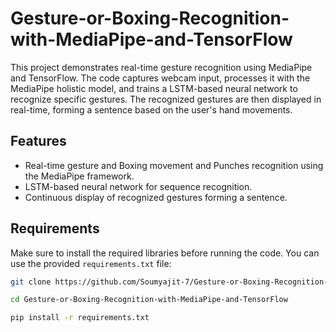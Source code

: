 # Gesture-or-Boxing-Recognition-with-MediaPipe-and-TensorFlow

This project demonstrates real-time gesture recognition using MediaPipe and TensorFlow. The code captures webcam input, processes it with the MediaPipe holistic model, and trains a LSTM-based neural network to recognize specific gestures. The recognized gestures are then displayed in real-time, forming a sentence based on the user's hand movements.

## Features

- Real-time gesture and Boxing movement and Punches recognition using the MediaPipe framework.
- LSTM-based neural network for sequence recognition.
- Continuous display of recognized gestures forming a sentence.

## Requirements

Make sure to install the required libraries before running the code. You can use the provided `requirements.txt` file:

```bash
git clone https://github.com/Soumyajit-7/Gesture-or-Boxing-Recognition-with-MediaPipe-and-TensorFlow.git

cd Gesture-or-Boxing-Recognition-with-MediaPipe-and-TensorFlow

pip install -r requirements.txt


